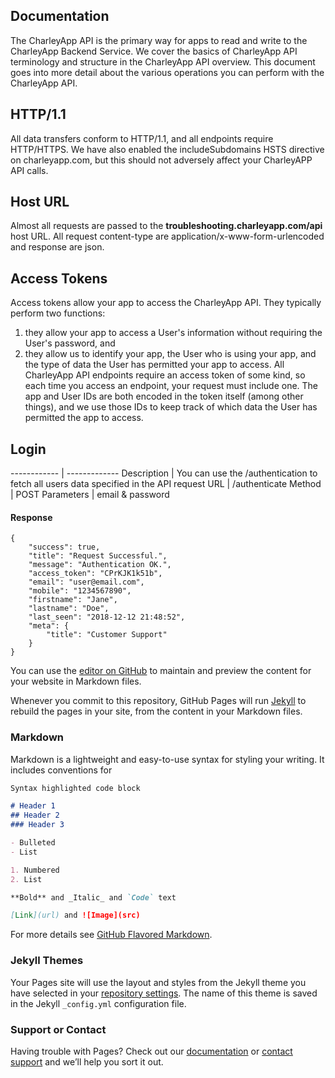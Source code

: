 ## Documentation
The CharleyApp API is the primary way for apps to read and write to the CharleyApp Backend Service. We cover the basics of CharleyApp API terminology and structure in the CharleyApp API overview. This document goes into more detail about the various operations you can perform with the CharleyApp API.

## HTTP/1.1
All data transfers conform to HTTP/1.1, and all endpoints require HTTP/HTTPS. We have also enabled the includeSubdomains HSTS directive on charleyapp.com, but this should not adversely affect your CharleyAPP API calls.

## Host URL
Almost all requests are passed to the **troubleshooting.charleyapp.com/api** host URL. All request content-type are application/x-www-form-urlencoded and response are json.

## Access Tokens
Access tokens allow your app to access the CharleyApp API. They typically perform two functions:

1. they allow your app to access a User's information without requiring the User's password, and
2. they allow us to identify your app, the User who is using your app, and the type of data the User has permitted your app to access.
All CharleyApp API endpoints require an access token of some kind, so each time you access an endpoint, your request must include one.
The app and User IDs are both encoded in the token itself (among other things), and we use those IDs to keep track of which data the User has permitted the app to access.

## Login

------------ | -------------
Description | You can use the /authentication to fetch all users data specified in the API request
URL | /authenticate
Method | POST
Parameters | email & password

#### Response
```
{
    "success": true,
    "title": "Request Successful.",
    "message": "Authentication OK.",
    "access_token": "CPrKJK1k51b",
    "email": "user@email.com",
    "mobile": "1234567890",
    "firstname": "Jane",
    "lastname": "Doe",
    "last_seen": "2018-12-12 21:48:52",
    "meta": {
        "title": "Customer Support"
    }
}
```


You can use the [editor on GitHub](https://github.com/interwap/charleyapp/edit/master/README.md) to maintain and preview the content for your website in Markdown files.

Whenever you commit to this repository, GitHub Pages will run [Jekyll](https://jekyllrb.com/) to rebuild the pages in your site, from the content in your Markdown files.

### Markdown

Markdown is a lightweight and easy-to-use syntax for styling your writing. It includes conventions for

```markdown
Syntax highlighted code block

# Header 1
## Header 2
### Header 3

- Bulleted
- List

1. Numbered
2. List

**Bold** and _Italic_ and `Code` text

[Link](url) and ![Image](src)
```

For more details see [GitHub Flavored Markdown](https://guides.github.com/features/mastering-markdown/).

### Jekyll Themes

Your Pages site will use the layout and styles from the Jekyll theme you have selected in your [repository settings](https://github.com/interwap/charleyapp/settings). The name of this theme is saved in the Jekyll `_config.yml` configuration file.

### Support or Contact

Having trouble with Pages? Check out our [documentation](https://help.github.com/categories/github-pages-basics/) or [contact support](https://github.com/contact) and we’ll help you sort it out.
